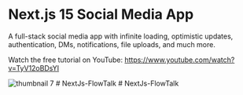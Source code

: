 # Next.js 15 Social Media App

A full-stack social media app with infinite loading, optimistic updates, authentication, DMs, notifications, file uploads, and much more.

Watch the free tutorial on YouTube: https://www.youtube.com/watch?v=TyV12oBDsYI

![thumbnail 7](https://github.com/user-attachments/assets/686b37e4-3d16-4bc4-a7f2-9d152c3addf5)
#   N e x t J s - F l o w T a l k  
 #   N e x t J s - F l o w T a l k  
 